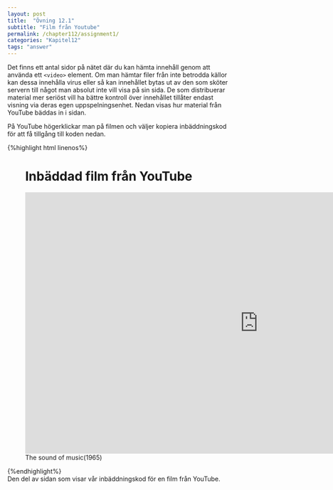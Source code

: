 ```yaml
---
layout: post
title:  "Övning 12.1"
subtitle: "Film från Youtube"
permalink: /chapter112/assignment1/
categories: "Kapitel12"
tags: "answer"
---
```

Det finns ett antal sidor på nätet där du kan hämta innehåll genom att använda ett `<video>` element. Om man hämtar filer från inte betrodda källor kan dessa innehålla virus eller så kan innehållet bytas ut av den som sköter servern till något man absolut inte vill visa på sin sida. De som distribuerar material mer seriöst vill ha bättre kontroll över innehållet tillåter endast visning via deras egen uppspelningsenhet. Nedan visas hur material från YouTube bäddas in i sidan.

På YouTube högerklickar man på filmen och väljer kopiera inbäddningskod för att få tillgång till koden nedan.

{%highlight html linenos%}
<figure>
  <h1>Inbäddad film från YouTube</h1>
  <iframe width="1045" height="588" src="https://www.youtube.com/embed/drnBMAEA3AM" frameborder="0" allow="accelerometer; autoplay; encrypted-media; gyroscope; picture-in-picture" allowfullscreen="allowfullscreen"></iframe>
  <figcaption>The sound of music(1965)</figcaption>
</figure>
{%endhighlight%}
<figcaption>Den del av sidan som visar vår inbäddningskod för en film från YouTube.</figcaption>
